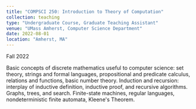 ```yaml
---
title: "COMPSCI 250: Introduction to Theory of Computation"
collection: teaching
type: "Undergraduate Course, Graduate Teaching Assistant"
venue: "UMass Amherst, Computer Science Department"
date: 2022-08-01
location: "Amherst, MA"
---
```

Fall 2022

Basic concepts of discrete mathematics useful to computer science: set theory, strings and formal languages, propositional and predicate calculus, relations and functions, basic number theory. Induction and recursion: interplay of inductive definition, inductive proof, and recursive algorithms. Graphs, trees, and search. Finite-state machines, regular languages, nondeterministic finite automata, Kleene's Theorem. 